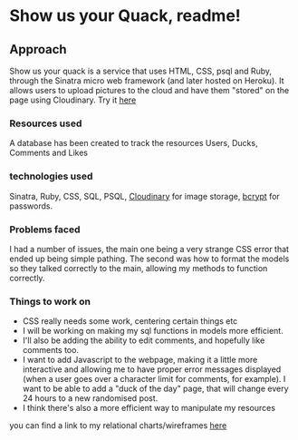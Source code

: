 # Show us your Quack, readme!


## Approach
Show us your quack is a service that uses HTML, CSS, psql and Ruby, through the Sinatra micro web framework (and later hosted on Heroku). It allows users to upload pictures to the cloud and have them "stored" on the page using Cloudinary. Try it [here](https://show-us-your-quack.herokuapp.com/)

### Resources used
A database has been created to track the resources Users, Ducks, Comments and Likes

### technologies used 
Sinatra, Ruby, CSS, SQL, PSQL, [Cloudinary](https://cloudinary.com/) for image storage, [bcrypt](https://github.com/bcrypt-ruby/bcrypt-ruby) for passwords.

### Problems faced
I had a number of issues, the main one being a very strange CSS error that ended up being simple pathing. The second was how to format the models so they talked correctly to the main, allowing my methods to function correctly. 

### Things to work on
- CSS really needs some work, centering certain things etc
- I will be working on making my sql functions in models more efficient.
- I'll also be adding the ability to edit comments, and hopefully like comments too. 
- I want to add Javascript to the webpage, making it a little more interactive and allowing me to have proper error messages displayed (when a user goes over a character limit for comments, for example). I want to be able to add a "duck of the day" page, that will change every 24 hours to a new randomised post. 
- I think there's also a more efficient way to manipulate my resources

you can find a link to my relational charts/wireframes [here](https://imgur.com/a/wv29UyY)




